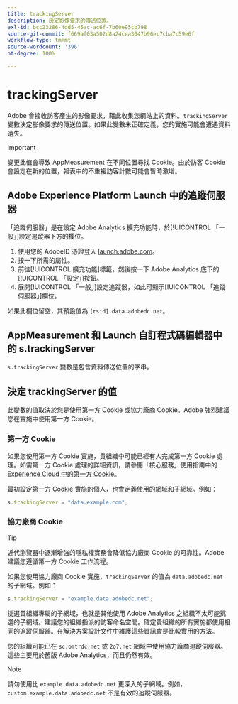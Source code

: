 ```yaml
---
title: trackingServer
description: 決定影像要求的傳送位置。
exl-id: bcc23286-4dd5-45ac-ac6f-7b60e95cb798
source-git-commit: f669af03a502d8a24cea3047b96ec7cba7c59e6f
workflow-type: tm+mt
source-wordcount: '396'
ht-degree: 100%

---
```


# trackingServer

Adobe 會接收訪客產生的影像要求，藉此收集您網站上的資料。`trackingServer` 變數決定影像要求的傳送位置。如果此變數未正確定義，您的實施可能會遭遇資料遺失。

>[!IMPORTANT]
>
>變更此值會導致 AppMeasurement 在不同位置尋找 Cookie。由於訪客 Cookie 會設定在新的位置，報表中的不重複訪客計數可能會暫時激增。

## Adobe Experience Platform Launch 中的追蹤伺服器

「追蹤伺服器」是在設定 Adobe Analytics 擴充功能時，於[!UICONTROL 「一般」]設定追蹤器下方的欄位。

1. 使用您的 AdobeID 憑證登入 [launch.adobe.com](https://launch.adobe.com)。
2. 按一下所需的屬性。
3. 前往[!UICONTROL 擴充功能]標籤，然後按一下 Adobe Analytics 底下的[!UICONTROL 「設定」]按鈕。
4. 展開[!UICONTROL 「一般」]設定追蹤器，如此可顯示[!UICONTROL 「追蹤伺服器」]欄位。

如果此欄位留空，其預設值為 `[rsid].data.adobedc.net`。

## AppMeasurement 和 Launch 自訂程式碼編輯器中的 s.trackingServer

`s.trackingServer` 變數是包含資料傳送位置的字串。

## 決定 trackingServer 的值

此變數的值取決於您是使用第一方 Cookie 或協力廠商 Cookie。Adobe 強烈建議您在實施中使用第一方 Cookie。

### 第一方 Cookie

如果您使用第一方 Cookie 實施，貴組織中可能已經有人完成第一方 Cookie 處理。如需第一方 Cookie 處理的詳細資訊，請參閱「核心服務」使用指南中的 [Experience Cloud 中的第一方 Cookie](https://experienceleague.adobe.com/docs/core-services/interface/ec-cookies/cookies-first-party.html?lang=zh-Hant)。

最初設定第一方 Cookie 實施的個人，也會定義使用的網域和子網域。例如：

```js
s.trackingServer = "data.example.com";
```

### 協力廠商 Cookie

>[!TIP]
>
>近代瀏覽器中逐漸增強的隱私權實務會降低協力廠商 Cookie 的可靠性。Adobe 建議您遵循第一方 Cookie 工作流程。

如果您使用協力廠商 Cookie 實施，`trackingServer` 的值為 `data.adobedc.net` 的子網域。例如：

```js
s.trackingServer = "example.data.adobedc.net";
```

挑選貴組織專屬的子網域，也就是其他使用 Adobe Analytics 之組織不太可能挑選的子網域。建議您的組織指派的訪客命名空間。確定貴組織的所有實施都使用相同的追蹤伺服器。在[解決方案設計文件](../../prepare/solution-design.md)中維護這些資訊會是比較實用的方法。

您的組織可能已在 `sc.omtrdc.net` 或 `2o7.net` 網域中使用協力廠商追蹤伺服器。這些主要用於舊版 Adobe Analytics，而且仍然有效。

>[!NOTE]
>
>請勿使用比 `example.data.adobedc.net` 更深入的子網域。例如，`custom.example.data.adobedc.net` 不是有效的追蹤伺服器。
